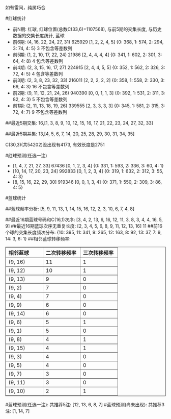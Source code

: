 <!-- 
.. title: 双色球2012036期(2012-03-29)数据分析报告
.. slug: slott-2012036-2012-03-29-report
.. date: 2012-03-30 08:00:00 UTC+08:00
.. tags: Lottery
.. link: 
.. description: 
.. type: text
-->

如有雷同，纯属巧合

<!-- TEASER_END-->

#红球统计

- 前N期: 红球, 红球位置(总数C(33,6)=1107568), 与前5期的交集长度, 与历史数据的交集长度统计, 蓝球
- 前6期: (4, 16, 22, 24, 27, 31) 625929 [1, 2, 2, 4, 5] {0: 368, 1: 574, 2: 294, 3: 74, 4: 5} 3 不包含等差数列
- 前5期: (1, 2, 10, 17, 22, 24) 21986 [2, 4, 4, 4, 4] {0: 341, 1: 602, 2: 301, 3: 64, 4: 8} 4 包含等差数列
- 前4期: (2, 3, 15, 16, 17, 27) 224915 [2, 4, 4, 5, 5] {0: 352, 1: 562, 2: 326, 3: 72, 4: 5} 4 包含等差数列
- 前3期: (2, 3, 8, 23, 32, 33) 216011 [2, 2, 2, 2, 2] {0: 358, 1: 558, 2: 330, 3: 69, 4: 3} 16 不包含等差数列
- 前2期: (9, 11, 12, 21, 24, 26) 940390 [0, 0, 1, 1, 3] {0: 392, 1: 531, 2: 311, 3: 82, 4: 3} 5 不包含等差数列
- 前1期: (2, 11, 13, 18, 19, 26) 339555 [2, 3, 3, 3, 3] {0: 345, 1: 581, 2: 315, 3: 72, 4: 7} 9 不包含等差数列

##最近5期交集:
16,[1, 3, 8, 9, 10, 12, 15, 16, 17, 21, 22, 23, 24, 27, 32, 33]

##最近5期并集:
13,[4, 5, 6, 7, 14, 20, 25, 28, 29, 30, 31, 34, 35]

C(30,3)(共54202)没出现有4173, 
有效长度是2751

#红球预测(任选一注)

- [1, 4, 7, 21, 27, 33] 67436 [0, 1, 2, 3, 4] {0: 331, 1: 593, 2: 336, 3: 60, 4: 1}
- [10, 14, 17, 20, 23, 24] 992833 [0, 1, 2, 3, 4] {0: 319, 1: 632, 2: 312, 3: 55, 4: 3}
- [8, 15, 16, 22, 29, 30] 919346 [0, 0, 1, 3, 4] {0: 371, 1: 550, 2: 309, 3: 86, 4: 5}

#蓝球统计

##蓝球频率分析:
[5, 9, 11, 13, 1, 14, 15, 16, 12, 2, 3, 10, 6, 7, 4, 8]

##最近16期蓝球号码和C(16,1)次序:
[3, 4, 2, 13, 6, 16, 12, 11, 3, 8, 3, 4, 4, 16, 5, 9]
##最近16期蓝球次序无重复长度:
[2, 3, 4, 5, 6, 8, 9, 11, 12, 13, 16] 11
##前16个球的交集长度频次分布:
{10: 395, 11: 341, 9: 265, 12: 163, 8: 92, 13: 37, 7: 9, 14: 3, 6: 1}
##相邻蓝球转移频率:
<table border="1" class="table table-striped dataframe">
  <thead>
    <tr style="text-align: left;">
      <th style="min-width: 100px;">相邻蓝球</th>
      <th style="min-width: 100px;">二次转移频率</th>
      <th style="min-width: 100px;">三次转移频率</th>
    </tr>
  </thead>
  <tbody>
    <tr>
      <td> (9, 16)</td>
      <td> 11</td>
      <td> 1</td>
    </tr>
    <tr>
      <td> (9, 12)</td>
      <td> 10</td>
      <td> 1</td>
    </tr>
    <tr>
      <td> (9, 13)</td>
      <td>  9</td>
      <td> 0</td>
    </tr>
    <tr>
      <td>  (9, 2)</td>
      <td>  7</td>
      <td> 0</td>
    </tr>
    <tr>
      <td>  (9, 4)</td>
      <td>  7</td>
      <td> 0</td>
    </tr>
    <tr>
      <td>  (9, 9)</td>
      <td>  6</td>
      <td> 0</td>
    </tr>
    <tr>
      <td> (9, 14)</td>
      <td>  6</td>
      <td> 0</td>
    </tr>
    <tr>
      <td>  (9, 6)</td>
      <td>  5</td>
      <td> 1</td>
    </tr>
    <tr>
      <td>  (9, 1)</td>
      <td>  5</td>
      <td> 0</td>
    </tr>
    <tr>
      <td>  (9, 8)</td>
      <td>  4</td>
      <td> 1</td>
    </tr>
    <tr>
      <td> (9, 15)</td>
      <td>  4</td>
      <td> 1</td>
    </tr>
    <tr>
      <td>  (9, 3)</td>
      <td>  4</td>
      <td> 0</td>
    </tr>
    <tr>
      <td>  (9, 5)</td>
      <td>  4</td>
      <td> 0</td>
    </tr>
    <tr>
      <td>  (9, 7)</td>
      <td>  3</td>
      <td> 0</td>
    </tr>
    <tr>
      <td> (9, 11)</td>
      <td>  3</td>
      <td> 0</td>
    </tr>
    <tr>
      <td> (9, 10)</td>
      <td>  2</td>
      <td> 1</td>
    </tr>
  </tbody>
</table>
#蓝球预测(任选一注):
共推荐5注: [12, 13, 6, 8, 7]
#蓝球预测(尚未出现):
共推荐3注: [1, 14, 7]

